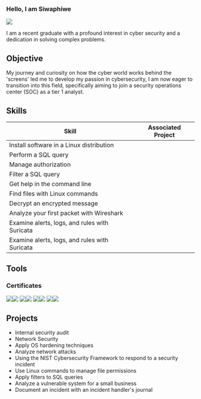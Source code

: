 ### Hello, I am Siwaphiwe

<a href="https://www.linkedin.com/in/siwaphiwehlazo/"><img src="https://img.shields.io/badge/-LinkenIn-0072b1?&style=for-the-badge&logo=linkedin&logoColor=white" /></a>

I am a recent graduate with a profound interest in cyber security and a dedication in solving complex problems.

## Objective

My journey and curiosity on how the cyber world works behind the 'screens' led me to develop my passion in cybersecurity, I am now eager to transition into this field, specifically aiming to join a security operations center (SOC) as a tier 1 analyst.

## Skills

| Skill                                         |    Associated Project           |
|-----------------------------------------------|---------------------------------|
| Install software in a Linux distribution
| Perform a SQL query
| Manage authorization
| Filter a SQL query
| Get help in the command line
| Find files with Linux commands
| Decrypt an encrypted message
| Analyze your first packet with Wireshark
|  Examine alerts, logs, and rules with Suricata
| Examine alerts, logs, and rules with Suricata

## Tools

### Certificates 
<div>
<img src="https://www.google.com" target="_blank"><img src="https://img.shields.io/badge/Google%20Cyber%20Security%20Certificate-4285F4?style=for-the-badge&logo=google&logoColor=white" /></a>
<img src="https://www.google.com" target="_blank"><img src="https://img.shields.io/badge/Google%20Developer-4285F4?style=for-the-badge&logo=google&logoColor=white" /></a>
<img src="https://www.coursera.org/" target="_blank"><img src="https://img.shields.io/badge/Coursera-0056D2?style=for-the-badge&logo=coursera&logoColor=white" /></a>
<img src="https://umich.edu/" target="_blank"><img src="https://img.shields.io/badge/University%20of%20Michigan-FFCB05?style=for-the-badge&logo=university%20of%20michigan&logoColor=blue" /></a>

## Projects
- Internal security audit
- Network Security
- Apply OS hardening techniques
- Analyze network attacks
- Using the NIST Cybersecurity Framework to respond to a security incident
- Use Linux commands to manage file permissions
- Apply filters to SQL queries
- Analyze a vulnerable system for a small business
- Document an incident with an incident handler's journal




